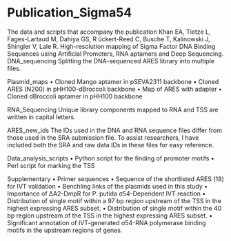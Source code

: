 # Publication_Sigma54
The data and scripts that accompany the publication Khan EA, Tietze L, Fages-Lartaud M, Dahiya GS, R ̈uckert-Reed C, Busche T, Kalinowski J, Shingler V, Lale R. High-resolution mapping of Sigma Factor DNA Binding Sequences using Artificial Promoters, RNA aptamers and Deep Sequencing.
DNA_sequencing Splitting the DNA-sequenced ARES library into multiple files.

Plasmid_maps • Cloned Mango aptamer in pSEVA2311 backbone • Cloned ARES (N200) in pHH100-dBroccoli backbone • Map of ARES with adapter • Cloned dBroccoli aptamer in pHH100 backbone

RNA_Sequencing Unique library components mapped to RNA and TSS are written in capital letters.

ARES_new_ids The IDs used in the DNA and RNA sequence files differ from those used in the SRA submission file. To assist researchers, I have included both the SRA and raw data IDs in these files for easy reference.

Data_analysis_scripts • Python script for the finding of promoter motifs • Perl script for marking the TSS

Supplementary • Primer sequences • Sequence of the shortlisted ARES (18) for IVT validation • Benchling links of the plasmids used in this study • Importance of ΔA2-DmpR for P. putida σ54-Dependent IVT reaction • Distribution of single motif within a 97 bp region upstream of the TSS in the highest expressing ARES subset. • Distribution of single motif within the 40 bp region upstream of the TSS in the highest expressing ARES subset. • Significant annotation of IVT-generated σ54-RNA polymerase binding motifs in the upstream regions of genes.
